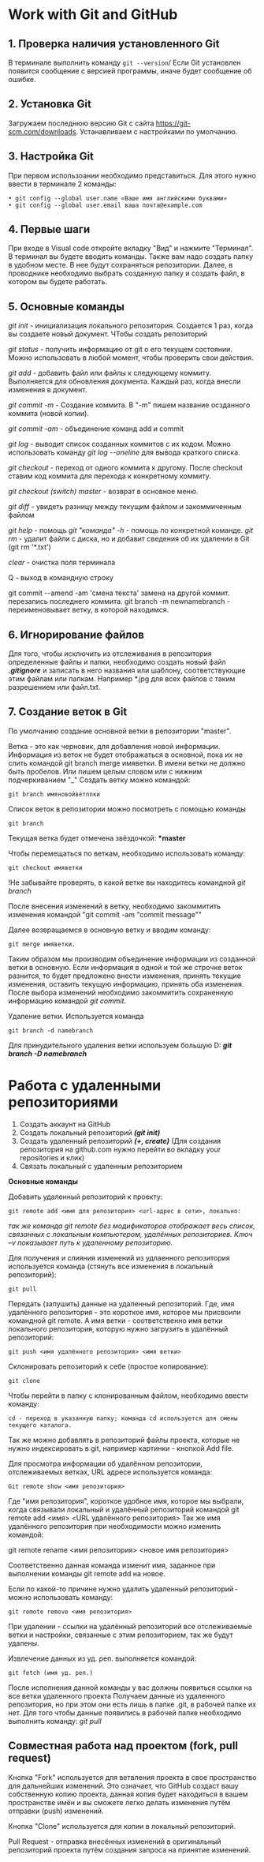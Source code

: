 # **Work with Git and GitHub**

## 1. Проверка наличия установленного Git
В терминале выполнить команду `git --version`/
Если Git установлен появится сообщение с версией программы, иначе будет сообщение об ошибке.

## 2. Установка Git
Загружаем последнюю версию Git с сайта
https://git-scm.com/downloads. 
Устанавливаем с настройками по умолчанию.

## 3. Настройка Git
При первом использоании необходимо представиться. Для этого нужно ввести в терминале 2 команды:
```
• git config --global user.name «Ваше имя английскими буквами»
• git config --global user.email ваша почта@example.com
```

## 4. Первые шаги
При входе в Visual code откройте вкладку "Вид" и нажмите "Терминал". 
В терминал вы будете вводить команды. 
Также вам надо создать папку в удобном месте. В нее будут сохраняться репозитории.
Далее, в проводнике необходимо выбрать созданную папку и создать файл, в котором вы будете работать.

## 5. Основные команды
*git init* - инициализация локального репозитория. Создается 1 раз, когда вы создаете новый документ. ЧТобы создать репозиторий

*git status* - получить информацию от git о его текущем состоянии. Можно использовать в любой момент, чтобы проверить свои действия.

*git add* - добавить файл или файлы к следующему коммиту. Выполняется для обновления документа. Каждый раз, когда внесли изменения в документ.

*git commit -m* - Создание коммита. В "-m" пишем название осзданного коммита (новой копии). 

*git commit -am* - объединение команд add и commit

*git log* - выводит список созданных коммитов с их кодом. Можно использовать команду *git log --oneline* для вывода краткого списка.

*git checkout* - переход от одного коммита к другому. После checkout ставим код коммита для перехода к конкретному коммиту.

*git checkout (switch) master* - возврат в основное меню.

*git diff* - увидеть разницу между текущим файлом и закоммиченным файлом

*git help* - помощь
*git "команда" -h* - помощь по конкретной команде.
*git rm* - удалит файли с диска, но и добавит сведения об их удалении в Git (git rm '*.txt')

*clear* - очистка поля терминала

Q - выход в командную строку

git commit --amend -am 'смена текста' замена на другой коммит. перезапись последнего коммита. 
git branch -m newnamebranch - переименовывает ветку, в которой находимся.

## 6. Игнорирование файлов

Для того, чтобы исключить из отслеживания в репозитория определенные файлы и папки, необходимо создать новый файл ***.gitignore*** и записать в него названия или шаблону, соответствующие этим файлам или папкам. Например *.jpg для всех файлов с таким разрешением или файл.txt.

## 7. Создание веток в Git

По умолчанию создание основной ветки в репозитории "master". 

Ветка - это как черновик, для добавления новой информации. Информация из веток не будет отображаться в основной, пока их не слить командой git branch merge имяветки. В имени ветки не должно быть пробелов. Или пишем целым словом или с нижним подчеркиванием "_"
Создать ветку можно командой: 

```
git branch имяновойветnnки
```

Список веток в репозитории можно посмотреть с помощью команды 
```
git branch
```
Текущая ветка будет отмечена звёздочкой:
**\*master**

Чтобы перемещаться по веткам, необходимо использовать команду:
```
git checkout имяветки
```
!Не забывайте проверять, в какой ветке вы находитесь командной *git branch*

После внесения изменений в ветку, необходимо закоммитить изменения командой "git commit -am "commit message""

Далее возвращаемся в основную ветку и вводим команду:

```
git merge имяветки.
```
Таким образом мы производим объединение информации из созданной ветки в основную.
Если информация в одной и той же строчке веток разнится, то будет предложено внести изменения, принять текущие изменения, оставить текущую информацию, принять оба изменения.  
После выбора изменений необходимо закоммитить сохраненную информацию командой _git commit_. 

Удаление ветки. Используется команда
```
git branch -d namebranch 
```
Для принудительного удаления ветки используем большую D:
***git branch -D namebranch***

# Работа с удаленными репозиториями 
1. Создать аккаунт на GitHub
2. Создать локальный репозиторий ***(git init)***
3. Создать удаленный репозиторий ***(+, create)*** (Для создания репозитория на github.com нужно перейти во вкладку your repositories и клик)
4. Связать локальный с удаленным репозиторием 

**Основные команды**

Добавить удаленный репозиторий к проекту:
```
git remote add <имя для репозитория> <url-адрес в сети>, локально:
```
_так же команда git remote без модификаторов отображает весь список, связанных с локальным компьютером, удалённых репозиториев. Ключ –v показывает путь к удаленному репозиторию._ 

Для получения и слияния изменений из удлаенного репозитория используется команда (стянуть все изменения в локальный репозиторий):
```
git pull
```
Передать (запушить) данные на удаленный репозиторий. Где, имя удалённого репозитория - это короткое имя, которое мы присвоили командной git remote. А имя ветки - соответственно имя ветки локального репозитория, которую нужно загрузить в удалённый репозиторий:
```
git push <имя удалённого репозитория> <имя ветки>
```
Склонировать репозиторий к себе (простое копирование):
```
git clone 
```
Чтобы перейти в папку с клонированным файлом, необходимо ввести команду: 
```
cd - переход в указанную папку; команда cd используется для смены текущего каталога.
```
Так же можно добавлять в репозиторий файлы проекта, которые не нужно индексировать в git, например картинки - кнопкой Add file.

Для просмотра информации об удалённом репозитории, отслеживаемых ветках, URL адресе используется команда:
```
Git remote show <имя репозитория>
```
Где "имя репозитория", короткое удобное имя, которое мы выбрали, когда связывали локальный и удалённый репозиторий командой git remote add <имя> <URL удалённого репозитория>
Так же имя удалённого репозитория при необходимости можно изменить командой:

git remote rename <имя репозитория> <новое имя репозитория>

Соответственно данная команда изменит имя, заданное при выполнении команды git remote add на новое.

Если по какой-то причине нужно удалить удаленный репозиторий - можно использовать команду:
```
git remote remove <имя репозитория>
```
При удалении - ссылки на удалённый репозиторий все отслеживаемые ветки и настройки, связанные с этим репозиторием, так же будут удалены.

Извлечение данных из уд. реп. выполняется командой:
```
git fetch (имя уд. реп.)
```
После исполнения данной команды у вас должны появиться ссылки на все ветки удаленного проекта
Получаем данные из удаленного репозитория, но при этом они есть лишь в папке .git, в рабочей папке их нет. Для того чтобы данные появились в рабочей папке необходимо выполнить команду: *git pull*

## Совместная работа над проектом (fork, pull request)
Кнопка "Fork" используется для ветвления проекта в свое пространство для дальнейших изменений.  Это означает, что GitHub создаст вашу собственную копию проекта, данная копия будет находиться в вашем пространстве имён и вы сможете легко делать изменения путём отправки (push) изменений.

Кнопка "Clone" используется для копии в локальный репозиторий. 

Pull Request - отправка внесённых изменений в оригинальный репозиторий проекта путём создания запроса на принятие изменений.